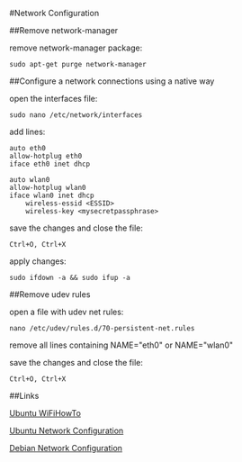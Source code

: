 #Network Configuration

##Remove network-manager

remove network-manager package:

    sudo apt-get purge network-manager

##Configure a network connections using a native way

open the interfaces file:

    sudo nano /etc/network/interfaces

add lines:

    auto eth0
    allow-hotplug eth0
    iface eth0 inet dhcp

    auto wlan0
    allow-hotplug wlan0
    iface wlan0 inet dhcp
        wireless-essid <ESSID>
        wireless-key <mysecretpassphrase>

save the changes and close the file:

    Ctrl+O, Ctrl+X

apply changes:

    sudo ifdown -a && sudo ifup -a

##Remove udev rules

open a file with udev net rules:

    nano /etc/udev/rules.d/70-persistent-net.rules

remove all lines containing NAME="eth0" or NAME="wlan0"

save the changes and close the file:

    Ctrl+O, Ctrl+X

##Links

[Ubuntu WiFiHowTo](https://help.ubuntu.com/community/WifiDocs/WiFiHowTo)

[Ubuntu Network Configuration](https://help.ubuntu.com/lts/serverguide/network-configuration.html)

[Debian Network Configuration](https://wiki.debian.org/NetworkConfiguration)
